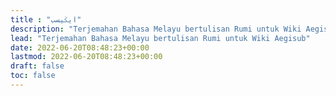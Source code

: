```yaml
---
title : "ايݢيسب"
description: "Terjemahan Bahasa Melayu bertulisan Rumi untuk Wiki Aegisub"
lead: "Terjemahan Bahasa Melayu bertulisan Rumi untuk Wiki Aegisub"
date: 2022-06-20T08:48:23+00:00
lastmod: 2022-06-20T08:48:23+00:00
draft: false
toc: false
---
```

